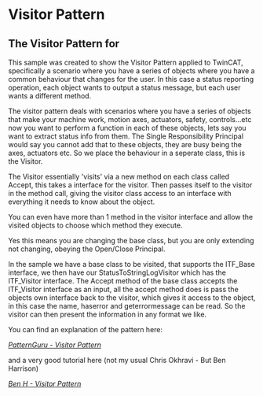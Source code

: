 # Visitor Pattern

## The Visitor Pattern for 

This sample was created to show the Visitor Pattern applied to TwinCAT, specifically a scenario where you have a series of objects where you have a common behaviour that changes for the user. In this case a status reporting operation, each object wants to output a status message, but each user wants a different method. 

The visitor pattern deals with scenarios where you have a series of objects that make your machine work, motion axes, actuators, safety, controls...etc now you want to perform a function in each of these objects, lets say you want to extract status info from them. The Single Responsibility Principal would say you cannot add that to these objects, they are busy being the axes, actuators etc. So we place the behaviour in a seperate class, this is the Visitor.

The Visitor essentially 'visits' via a new method on each class called Accept, this takes a interface for the visitor. Then passes itself to the visitor in the method call, giving the visitor class access to an interface with everything it needs to know about the object.

You can even have more than 1 method in the visitor interface and allow the visited objects to choose which method they execute.

Yes this means you are changing the base class, but you are only extending not changing, obeying the Open/Close Principal.

In the sample we have a base class to be visited, that supports the ITF_Base interface, we then have our StatusToStringLogVisitor which has the ITF_Visitor interface. The Accept method of the base class accepts the ITF_Visitor interface as an input, all the accept method does is pass the objects own interface back to the visitor, which gives it access to the object, in this case the name, haserror and geterrormessage can be read. So the visitor can then present the information in any format we like. 

You can find an explanation of the pattern here:

*[PatternGuru - Visitor Pattern](https://refactoring.guru/design-patterns/visitor)*

and a very good tutorial here (not my usual Chris Okhravi - But Ben Harrison)

*[Ben H - Visitor Pattern](https://codingbytes.teachable.com/courses/coding-bytes-twincat-3/lectures/46078048)*





